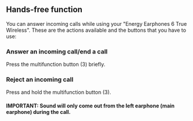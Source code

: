 ## Hands-free function

You can answer incoming calls while using your "Energy Earphones 6 True Wireless". These are the actions available and the buttons that you have to use:

### Answer an incoming call/end a call

Press the multifunction button (3) briefly.

### Reject an incoming call

Press and hold the multifunction button (3).

#### IMPORTANT: Sound will only come out from the left earphone (main earphone) during the call.


